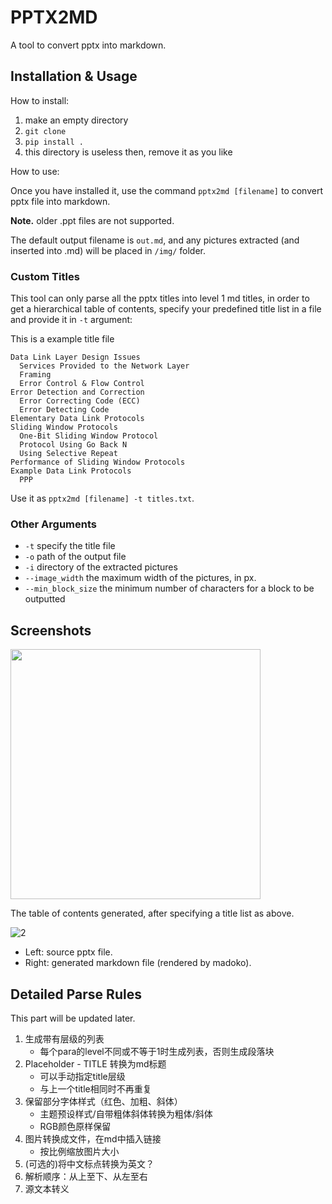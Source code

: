# PPTX2MD

A tool to convert pptx into markdown.

## Installation & Usage

How to install:

1. make an empty directory
2. `git clone `
3. `pip install .`
4. this directory is useless then, remove it as you like

How to use:

Once you have installed it, use the command `pptx2md [filename]` to convert pptx file into markdown.

__Note.__ older .ppt files are not supported.

The default output filename is `out.md`, and any pictures extracted (and inserted into .md) will be placed in `/img/` folder.

### Custom Titles

This tool can only parse all the pptx titles into level 1 md titles, in order to get a hierarchical table of contents, specify your predefined title list in a file and provide it in `-t` argument:

This is a example title file

```
Data Link Layer Design Issues
  Services Provided to the Network Layer
  Framing
  Error Control & Flow Control
Error Detection and Correction
  Error Correcting Code (ECC)
  Error Detecting Code
Elementary Data Link Protocols
Sliding Window Protocols
  One-Bit Sliding Window Protocol
  Protocol Using Go Back N
  Using Selective Repeat
Performance of Sliding Window Protocols
Example Data Link Protocols
  PPP
```

Use it as `pptx2md [filename] -t titles.txt`.

### Other Arguments

* `-t` specify the title file
* `-o` path of the output file
* `-i` directory of the extracted pictures
* `--image_width` the maximum width of the pictures, in px.
* `--min_block_size` the minimum number of characters for a block to be outputted

## Screenshots

<img src="https://sine-img-bed.oss-cn-beijing.aliyuncs.com/pptx2md/pic1.png" height=400 >

The table of contents generated, after specifying a title list as above.

![2](https://sine-img-bed.oss-cn-beijing.aliyuncs.com/pptx2md/pic2.png)

* Left: source pptx file.
* Right: generated markdown file (rendered by madoko).

## Detailed Parse Rules

This part will be updated later.

1. 生成带有层级的列表
   * 每个para的level不同或不等于1时生成列表，否则生成段落块
2. Placeholder - TITLE 转换为md标题
   * 可以手动指定title层级
   * 与上一个title相同时不再重复
3. 保留部分字体样式（红色、加粗、斜体）
   * 主题预设样式/自带粗体斜体转换为粗体/斜体
   * RGB颜色原样保留
4. 图片转换成文件，在md中插入链接
   * 按比例缩放图片大小
5. (可选的)将中文标点转换为英文？
6. 解析顺序：从上至下、从左至右
7. 源文本转义

